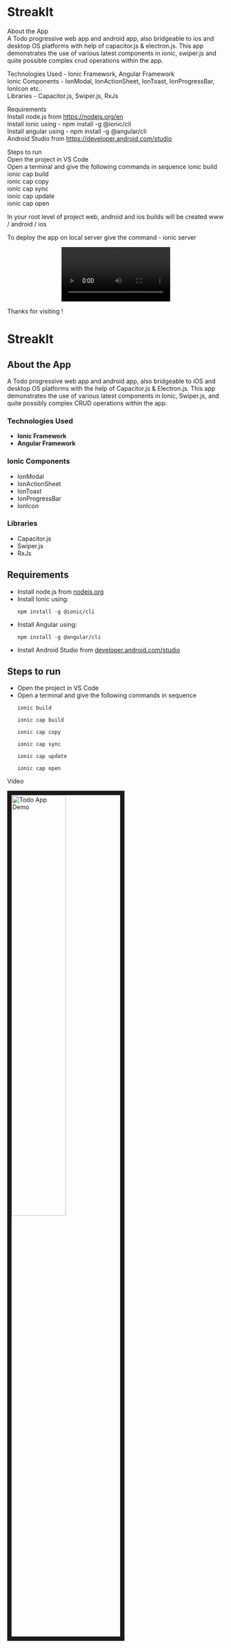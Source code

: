 # StreakIt <br />
About the App <br />
A Todo progressive web app and android app, also bridgeable to ios and desktop OS platforms with help of capacitor.js & electron.js.
This app demonstrates the use of various latest components in ionic, swiper.js and quite possible complex crud operations within the app.

Technologies Used - Ionic Framework, Angular Framework <br />
Ionic Components - IonModal, IonActionSheet, IonToast, IonProgressBar, IonIcon etc.. <br />
Libraries - Capacitor.js, Swiper.js, RxJs <br />

Requirements <br />
Install node.js from https://nodejs.org/en <br />
Install ionic using - npm install -g @ionic/cli <br />
Install angular using - npm install -g @angular/cli <br />
Android Studio from https://developer.android.com/studio <br /> 

Steps to run <br />
Open the project in VS Code <br />
Open a terminal and give the following commands in sequence
ionic build <br />
ionic cap build <br />
ionic cap copy <br />
ionic cap sync <br /> 
ionic cap update <br />
ionic cap open <br />

In your root level of project web, android and ios builds will be created 
www / android / ios

To deploy the app on local server give the command - ionic server

<div align="center">
<video controls autoplay width="50%" src="https://github.com/user-attachments/assets/528fc6ed-ec0d-4020-8807-1c79b3ef512e"></video>
</div>

Thanks for visiting !




# StreakIt

## About the App

A Todo progressive web app and android app, also bridgeable to iOS and desktop OS platforms with the help of Capacitor.js & Electron.js. This app demonstrates the use of various latest components in Ionic, Swiper.js, and quite possibly complex CRUD operations within the app.

### Technologies Used

- **Ionic Framework**
- **Angular Framework**

### Ionic Components

- IonModal
- IonActionSheet
- IonToast
- IonProgressBar
- IonIcon

### Libraries

- Capacitor.js
- Swiper.js
- RxJs

## Requirements

- Install node.js from [nodejs.org](https://nodejs.org/en)
- Install Ionic using:
  ```
  npm install -g @ionic/cli
  ```
- Install Angular using:
  ```
  npm install -g @angular/cli
  ```
- Install Android Studio from [developer.android.com/studio](https://developer.android.com/studio)

## Steps to run

- Open the project in VS Code <br />
- Open a terminal and give the following commands in sequence
  ```
  ionic build
  ```
  ```
  ionic cap build
  ```
  ```
  ionic cap copy
  ```
  ```
  ionic cap sync
  ``` 
  ```
  ionic cap update
  ```
  ```
  ionic cap open
  ```

Video

  <a href="https://youtu.be/jbakWYFC588?si=2laZZOmF9nkGNN64" target="_blank"><img src="[http://img.youtube.com/vi/YOUTUBE_VIDEO_ID_HERE/0.jpg](https://youtu.be/jbakWYFC588?si=2laZZOmF9nkGNN64)" 
alt="Todo App Demo" width="50%" border="10" /></a>
